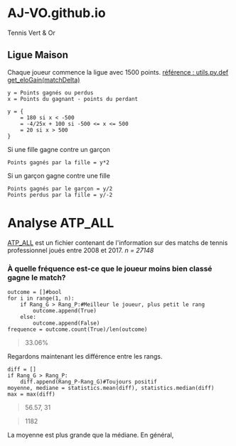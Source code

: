 # AJ-VO.github.io
Tennis Vert &amp; Or
## Ligue Maison
Chaque joueur commence la ligue avec 1500 points. [référence : utils.py.def get_eloGain(matchDelta)](utils.py)
```
y = Points gagnés ou perdus
x = Points du gagnant - points du perdant
```
```
y = {
    = 180 si x < -500
    = -4/25x + 100 si -500 <= x <= 500
    = 20 si x > 500
}
```
Si une fille gagne contre un garçon
```
Points gagnés par la fille = y*2
```
Si un garçon gagne contre une fille
```
Points gagnés par le garçon = y/2
Points perdus par la fille = y/-2
```

# Analyse ATP_ALL
[ATP_ALL](ATP_ALL.xls) est un fichier contenant de l'information sur des matchs de tennis professionnel joués entre 2008 et 2017. *n = 27148*

### À quelle fréquence est-ce que le joueur moins bien classé gagne le match?
```
outcome = []#bool
for i in range(1, n):
    if Rang_G > Rang_P:#Meilleur le joueur, plus petit le rang
        outcome.append(True)
    else:
        outcome.append(False)
frequence = outcome.count(True)/len(outcome)
```
> 33.06%

Regardons maintenant les différence entre les rangs.
```
diff = []
if Rang_G > Rang_P:
    diff.append(Rang_P-Rang_G)#Toujours positif
moyenne, mediane = statistics.mean(diff), statistics.median(diff)
max = max(diff)
```
> 56.57, 31

> 1182

La moyenne est plus grande que la médiane. En général, 

